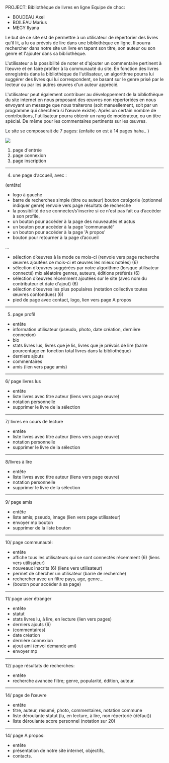 PROJECT: Bibliothèque de livres en ligne
Equipe de choc:
 - BOUDEAU Axel
 - BOILEAU Marius 
 - MEGY Ilyana

  

Le but de ce site est de permettre à un utilisateur de répertorier des livres qu'il lit, a lu ou prévois de lire dans une bibliothèque en ligne.
Il pourra rechercher dans notre site un livre en tapant son titre, son auteur ou son genre et l'ajouter dans sa bibliothèque.

L'utilisateur a la possibilité de noter et d'ajouter un commentaire pertinent à l’œuvre et en faire profiter à la communauté du site.
En fonction des livres enregistrés dans la bibliothèque de l'utilisateur, un algorithme pourra lui suggérer des livres qui lui correspondent, se basant sur le genre prisé par le lecteur ou par les autres œuvres d'un auteur apprécié. 

L'utilisateur peut également contribuer au développement de la bibliothèque du site internet en nous proposant des œuvres non répertoriées en nous envoyant un message que nous traiterons (soit manuellement, soit par un programme qui cherchera si l’œuvre existe). Après un certain nombre de contributions, l'utilisateur pourra obtenir un rang de modérateur, ou un titre spécial. 
De même pour les commentaires pertinents sur les œuvres.

  

Le site se composerait de 7 pages: 
(enfaite on est à 14 pages haha.. )

![](https://cdn.discordapp.com/attachments/707230681029279768/712721908134838312/sweat.png)

 1. page d'entrée
 2. page connexion
 3. page inscription

************************************

 4. une page d’accueil, avec :
 
(entête)
 - logo à gauche
 - barre de recherches simple (titre ou auteur)  bouton catégorie
   (optionnel indiquer genre) renvoie vers page résultats de recherche
 - la possibilité de se connecter/s'inscrire si ce n'est pas fait ou d’accéder à son profile,
 - un bouton pour accéder à la page des nouveautés et actus
 - un bouton pour accéder à la page 'communauté'
 - un bouton pour accéder à la page 'A propos' 
 - bouton pour retourner à la page d’accueil
 
 ...

 - sélection d’œuvres à la mode ce mois-ci (renvoie vers page recherche œuvres ajoutées ce mois-ci et œuvres les mieux notées) (6) 
 - sélection d’œuvres suggérées par notre algorithme (lorsque utilisateur connecté) mix aléatoire genres, auteurs, éditions préférés (6)
 - sélection d’œuvres récemment ajoutées sur le site (avec nom du
   contributeur et date d'ajout) (6)
 - sélection d’œuvres les plus populaires (notation collective toutes œuvres confondues) (6)
 - pied de page avec contact, logo, lien vers page A propos

************************************
5. page profil

 - entête
- information utilisateur (pseudo, photo, date création, dernière connexion)
- bio
- stats livres lus, livres que je lis, livres que je prévois de lire (barre pourcentage en fonction total livres dans la bibliothèque)
- derniers ajouts
- commentaires
- amis (lien vers page amis)

***********************************
6/ page livres lus

- entête
- liste livres avec titre auteur (liens vers page œuvre)
- notation personnelle
- supprimer le livre de la sélection

***********************************
7/ livres en cours de lecture

 - entête
- liste livres avec titre auteur (liens vers page œuvre)
- notation personnelle
- supprimer le livre de la sélection

***********************************
8/livres à lire

- entête
- liste livres avec titre auteur (liens vers page œuvre)
- notation personnelle
- supprimer le livre de la sélection

***********************************
9/ page amis

- entête
- liste amis; pseudo, image (lien vers page utilisateur)
- envoyer mp bouton
- supprimer de la liste bouton

************************************

10/ page communauté:

- entête
- affiche tous les utilisateurs qui se sont connectés récemment (6) (liens vers utilisateur)
- nouveaux inscrits (6) (liens vers utilisateur)
- permet de chercher un utilisateur (barre de recherche)
- rechercher avec un filtre pays, age, genre...
- (bouton pour accéder à sa page)

************************************
11/ page user étranger

- entête
- statut
- stats livres lu, à lire, en lecture (lien vers pages)
- derniers ajouts (6)
- (commentaires)
- date création
- dernière connexion
- ajout ami (envoi demande ami)
- envoyer mp
  
**********************************************

12/ page résultats de recherches:
 
- entête
- recherche avancée filtre; genre, popularité, édition, auteur.

***********************************************

14/ page de l’œuvre

- entête
- titre, auteur, résumé, photo, commentaires, notation commune
- liste déroulante statut (lu, en lecture, à lire, non répertorié (défaut))
- liste déroulante score personnel (notation sur 20)

************************************  

14/ page A propos:

- entête
- présentation de notre site internet, objectifs, 
- contacts.

